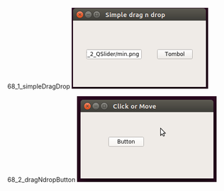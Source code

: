 68_1_simpleDragDrop
![alt text](68_1_simpleDragDrop/68_1_simpleDragDrop.png)

68_2_dragNdropButton
![alt text](68_2_dragNdropButton/68_2_dragNdropButton.png)
